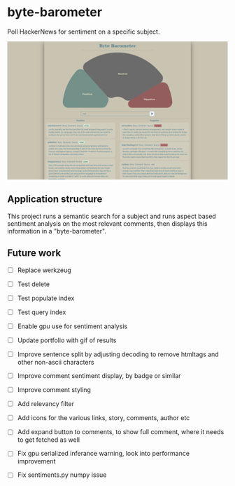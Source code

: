 # byte-barometer

Poll HackerNews for sentiment on a specific subject.

![Current frontend of the byte barometer](/bytebarometer.png?raw=true "From an arbitrary subject chosen by the user a general poll is created using natural language processing.")

## Application structure

This project runs a semantic search for a subject and runs aspect based sentiment analysis on the most relevant comments, then displays this information in a "byte-barometer".

## Future work

- [ ] Replace werkzeug
- [ ] Test delete
- [ ] Test populate index
- [ ] Test query index
- [ ] Enable gpu use for sentiment analysis
- [ ] Update portfolio with gif of results

- [ ] Improve sentence split by adjusting decoding to remove htmltags and other non-ascii characters
- [ ] Improve comment sentiment display, by badge or similar
- [ ] Improve comment styling
- [ ] Add relevancy filter
- [ ] Add icons for the various links, story, comments, author etc
- [ ] Add expand button to comments, to show full comment, where it needs to get fetched as well
- [ ] Fix gpu serialized inferance warning, look into performance improvement
- [ ] Fix sentiments.py numpy issue
